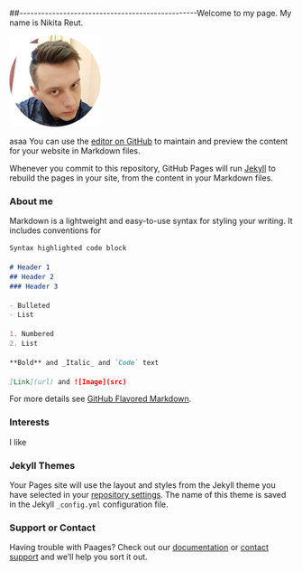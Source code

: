 ##-------------------------------------------------Welcome to my page. My name is Nikita Reut.

![S](https://raw.githubusercontent.com/NikitaReut7/NikitaReut7.github.io/master/image.png)

asaa
You can use the [editor on GitHub](https://github.com/NikitaReut7/NikitaReut7.github.io/edit/master/index.md) to maintain and preview the content for your website in Markdown files.

Whenever you commit to this repository, GitHub Pages will run [Jekyll](https://jekyllrb.com/) to rebuild the pages in your site, from the content in your Markdown files.

### About me

Markdown is a lightweight and easy-to-use syntax for styling your writing. It includes conventions for

```markdown
Syntax highlighted code block

# Header 1
## Header 2
### Header 3

- Bulleted
- List

1. Numbered
2. List

**Bold** and _Italic_ and `Code` text

[Link](url) and ![Image](src)
```

For more details see [GitHub Flavored Markdown](https://guides.github.com/features/mastering-markdown/).

### Interests
I like 

### Jekyll Themes

Your Pages site will use the layout and styles from the Jekyll theme you have selected in your [repository settings](https://github.com/NikitaReut7/NikitaReut7.github.io/settings). The name of this theme is saved in the Jekyll `_config.yml` configuration file.

### Support or Contact

Having trouble with Paages? Check out our [documentation](https://help.github.com/categories/github-pages-basics/) or [contact support](https://github.com/contact) and we’ll help you sort it out.
